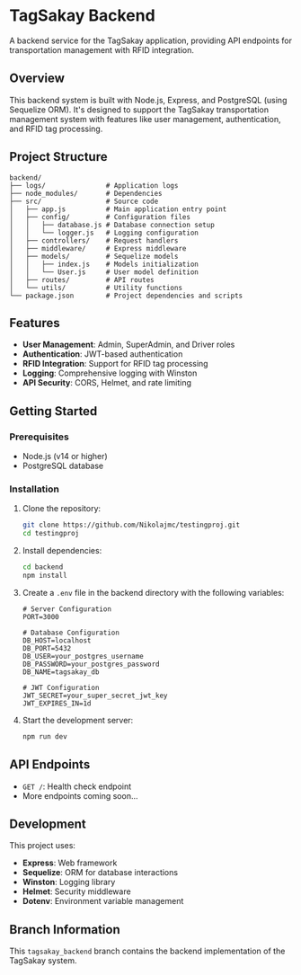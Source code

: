 # TagSakay Backend

A backend service for the TagSakay application, providing API endpoints for transportation management with RFID integration.

## Overview

This backend system is built with Node.js, Express, and PostgreSQL (using Sequelize ORM). It's designed to support the TagSakay transportation management system with features like user management, authentication, and RFID tag processing.

## Project Structure

```
backend/
├── logs/               # Application logs
├── node_modules/       # Dependencies
├── src/                # Source code
│   ├── app.js          # Main application entry point
│   ├── config/         # Configuration files
│   │   ├── database.js # Database connection setup
│   │   └── logger.js   # Logging configuration
│   ├── controllers/    # Request handlers
│   ├── middleware/     # Express middleware
│   ├── models/         # Sequelize models
│   │   ├── index.js    # Models initialization
│   │   └── User.js     # User model definition
│   ├── routes/         # API routes
│   └── utils/          # Utility functions
└── package.json        # Project dependencies and scripts
```

## Features

- **User Management**: Admin, SuperAdmin, and Driver roles
- **Authentication**: JWT-based authentication
- **RFID Integration**: Support for RFID tag processing
- **Logging**: Comprehensive logging with Winston
- **API Security**: CORS, Helmet, and rate limiting

## Getting Started

### Prerequisites

- Node.js (v14 or higher)
- PostgreSQL database

### Installation

1. Clone the repository:

   ```bash
   git clone https://github.com/Nikolajmc/testingproj.git
   cd testingproj
   ```

2. Install dependencies:

   ```bash
   cd backend
   npm install
   ```

3. Create a `.env` file in the backend directory with the following variables:

   ```
   # Server Configuration
   PORT=3000

   # Database Configuration
   DB_HOST=localhost
   DB_PORT=5432
   DB_USER=your_postgres_username
   DB_PASSWORD=your_postgres_password
   DB_NAME=tagsakay_db

   # JWT Configuration
   JWT_SECRET=your_super_secret_jwt_key
   JWT_EXPIRES_IN=1d
   ```

4. Start the development server:
   ```bash
   npm run dev
   ```

## API Endpoints

- `GET /`: Health check endpoint
- More endpoints coming soon...

## Development

This project uses:

- **Express**: Web framework
- **Sequelize**: ORM for database interactions
- **Winston**: Logging library
- **Helmet**: Security middleware
- **Dotenv**: Environment variable management

## Branch Information

This `tagsakay_backend` branch contains the backend implementation of the TagSakay system.
